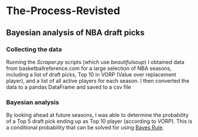# The-Process-Revisted
## Bayesian analysis of NBA draft picks

### Collecting the data
Running the *Scraper.py* scripts (which use *beautifulsoup*) I obtained data from basketballreference.com for a large selection of NBA seasons, including a list of draft picks, Top 10 in VORP (Value over replacement player), and a list of all active players for each season. I then converted the data to a pandas DataFrame and saved to a csv file

### Bayesian analysis
By looking ahead at future seasons, I was able to determine the probability of a Top 5 draft pick ending up as Top 10 player (according to VORP). This is a conditional probability that can be solved for using [Bayes Rule](https://en.wikipedia.org/wiki/Bayes%27_theorem).
